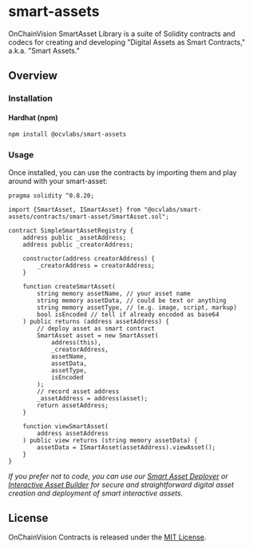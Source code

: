 # smart-assets

OnChainVision SmartAsset Library is a suite of Solidity contracts and codecs for creating and developing "Digital Assets as Smart Contracts," a.k.a. "Smart Assets."

## Overview

### Installation

#### Hardhat (npm)

```bash
npm install @ocvlabs/smart-assets
```

### Usage

Once installed, you can use the contracts by importing them and play around with your smart-asset:

```solidity
pragma solidity ^0.8.20;

import {SmartAsset, ISmartAsset} from "@ocvlabs/smart-assets/contracts/smart-asset/SmartAsset.sol";

contract SimpleSmartAssetRegistry {
    address public _assetAddress;
    address public _creatorAddress;

    constructor(address creatorAddress) {
        _creatorAddress = creatorAddress;
    }

    function createSmartAsset(
        string memory assetName, // your asset name
        string memory assetData, // could be text or anything
        string memory assetType, // (e.g. image, script, markup)
        bool isEncoded // tell if already encoded as base64
    ) public returns (address assetAddress) {
        // deploy asset as smart contract
        SmartAsset asset = new SmartAsset(
            address(this),
            _creatorAddress,
            assetName,
            assetData,
            assetType,
            isEncoded
        );
        // record asset address
        _assetAddress = address(asset);
        return assetAddress;
    }

    function viewSmartAsset(
        address assetAddress
    ) public view returns (string memory assetData) {
        assetData = ISmartAsset(assetAddress).viewAsset();
    }
}
```

_If you prefer not to code, you can use our [Smart Asset Deployer](https://smart-deployer.ocvlabs.com) or [Interactive Asset Builder](https://builder.ocvlabs.com) for secure and straightforward digital asset creation and deployment of smart interactive assets._

## License

OnChainVision Contracts is released under the [MIT License](LICENSE).
